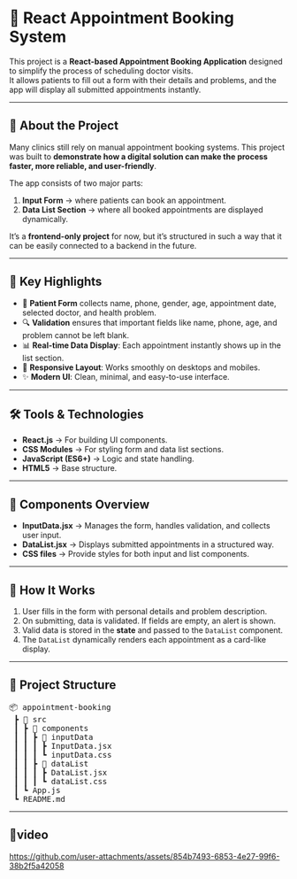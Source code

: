 # 🏥 React Appointment Booking System

This project is a **React-based Appointment Booking Application** designed to simplify the process of scheduling doctor visits.  
It allows patients to fill out a form with their details and problems, and the app will display all submitted appointments instantly.

---

## 📖 About the Project
Many clinics still rely on manual appointment booking systems. This project was built to **demonstrate how a digital solution can make the process faster, more reliable, and user-friendly**.  

The app consists of two major parts:
1. **Input Form** → where patients can book an appointment.  
2. **Data List Section** → where all booked appointments are displayed dynamically.  

It’s a **frontend-only project** for now, but it’s structured in such a way that it can be easily connected to a backend in the future.

---

## 🎯 Key Highlights
- 📝 **Patient Form** collects name, phone, gender, age, appointment date, selected doctor, and health problem.  
- 🔍 **Validation** ensures that important fields like name, phone, age, and problem cannot be left blank.  
- 📊 **Real-time Data Display**: Each appointment instantly shows up in the list section.  
- 📱 **Responsive Layout**: Works smoothly on desktops and mobiles.  
- ✨ **Modern UI**: Clean, minimal, and easy-to-use interface.

---

## 🛠️ Tools & Technologies
- **React.js** → For building UI components.  
- **CSS Modules** → For styling form and data list sections.  
- **JavaScript (ES6+)** → Logic and state handling.  
- **HTML5** → Base structure.  

---

## 📂 Components Overview
- **InputData.jsx** → Manages the form, handles validation, and collects user input.  
- **DataList.jsx** → Displays submitted appointments in a structured way.  
- **CSS files** → Provide styles for both input and list components.  

---

## 🚀 How It Works
1. User fills in the form with personal details and problem description.  
2. On submitting, data is validated. If fields are empty, an alert is shown.  
3. Valid data is stored in the **state** and passed to the `DataList` component.  
4. The `DataList` dynamically renders each appointment as a card-like display.  

---

## 📂 Project Structure
<pre>📦 appointment-booking
 ┣ 📂 src
 ┃ ┣ 📂 components
 ┃ ┃ ┣ 📂 inputData
 ┃ ┃ ┃ ┣ InputData.jsx
 ┃ ┃ ┃ ┗ inputData.css
 ┃ ┃ ┣ 📂 dataList
 ┃ ┃ ┃ ┣ DataList.jsx
 ┃ ┃ ┃ ┗ dataList.css
 ┃ ┗ App.js
 ┗ README.md</pre>

---

## 🎥video

https://github.com/user-attachments/assets/854b7493-6853-4e27-99f6-38b2f5a42058

